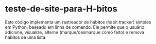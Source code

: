 # teste-de-site-para-H-bitos
Este código implementa um rastreador de hábitos (habit tracker) simples em Python, baseado em linha de comando. Ele permite que o usuário adicione, visualize, alterne (marque/desmarque como feito) e remova hábitos de uma lista.
